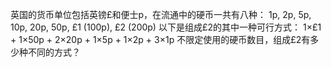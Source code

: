 英国的货币单位包括英镑£和便士p，在流通中的硬币一共有八种：
1p, 2p, 5p, 10p, 20p, 50p, £1 (100p), £2 (200p)
以下是组成£2的其中一种可行方式：
1×£1 + 1×50p + 2×20p + 1×5p + 1×2p + 3×1p
不限定使用的硬币数目，组成£2有多少种不同的方式？